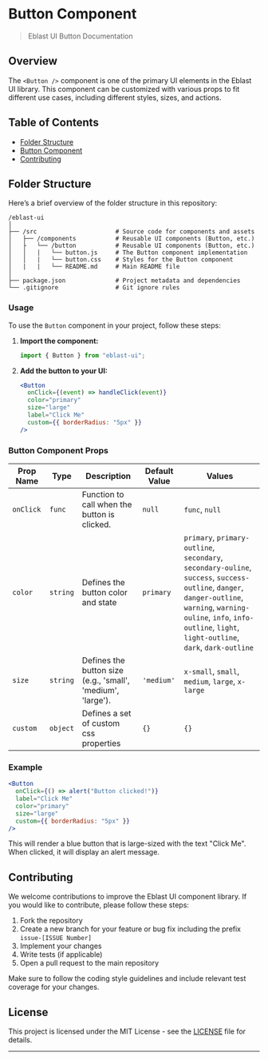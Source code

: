 # Button Component

> Eblast UI Button Documentation

## Overview

The `<Button />` component is one of the primary UI elements in the Eblast UI library. This component can be customized with various props to fit different use cases, including different styles, sizes, and actions.

## Table of Contents

- [Folder Structure](#folder-structure)
- [Button Component](#button-component)
- [Contributing](#contributing)

## Folder Structure

Here’s a brief overview of the folder structure in this repository:

```
/eblast-ui
│
├── /src                      # Source code for components and assets
│   ├── /components           # Reusable UI components (Button, etc.)
│   ├   └── /button           # Reusable UI components (Button, etc.)
│   │   |   └── button.js     # The Button component implementation
│   │   |   └── button.css    # Styles for the Button component
│   |   |   └── README.md     # Main README file
│
├── package.json              # Project metadata and dependencies
└── .gitignore                # Git ignore rules
```

### Usage

To use the `Button` component in your project, follow these steps:

1. **Import the component:**

   ```javascript
   import { Button } from "eblast-ui";
   ```

2. **Add the button to your UI:**

   ```jsx
   <Button
     onClick={(event) => handleClick(event)}
     color="primary"
     size="large"
     label="Click Me"
     custom={{ borderRadius: "5px" }}
   />
   ```

### Button Component Props

| Prop Name | Type     | Description                                                 | Default Value | Values                                                                                                                                                                                                                         |
| --------- | -------- | ----------------------------------------------------------- | ------------- | ------------------------------------------------------------------------------------------------------------------------------------------------------------------------------------------------------------------------------ |
| `onClick` | `func`   | Function to call when the button is clicked.                | `null`        | `func`, `null`                                                                                                                                                                                                                 |
| `color`   | `string` | Defines the button color and state                          | `primary`     | `primary`, `primary-outline`, `secondary`, `secondary-ouline`, `success`, `success-outline`, `danger`, `danger-outline`, `warning`, `warning-ouline`, `info`, `info-outline`, `light`, `light-outline`, `dark`, `dark-outline` |
| `size`    | `string` | Defines the button size (e.g., 'small', 'medium', 'large'). | `'medium'`    | `x-small`, `small`, `medium`, `large`, `x-large`                                                                                                                                                                               |
| `custom`  | `object` | Defines a set of custom css properties                      | `{}`          | `{}`                                                                                                                                                                                                                           |

### Example

```jsx
<Button
  onClick={() => alert("Button clicked!")}
  label="Click Me"
  color="primary"
  size="large"
  custom={{ borderRadius: "5px" }}
/>
```

This will render a blue button that is large-sized with the text "Click Me". When clicked, it will display an alert message.

## Contributing

We welcome contributions to improve the Eblast UI component library. If you would like to contribute, please follow these steps:

1. Fork the repository
2. Create a new branch for your feature or bug fix including the prefix `issue-[ISSUE Number]`
3. Implement your changes
4. Write tests (if applicable)
5. Open a pull request to the main repository

Make sure to follow the coding style guidelines and include relevant test coverage for your changes.

## License

This project is licensed under the MIT License - see the [LICENSE](LICENSE) file for details.

---
